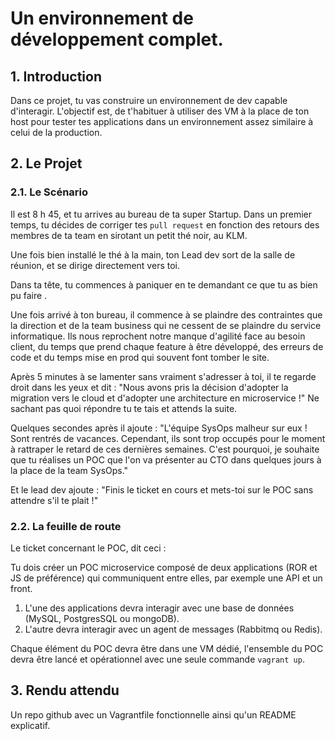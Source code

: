 # Un environnement de développement complet.

## 1. Introduction
Dans ce projet, tu vas construire un environnement de dev capable d'interagir.
L'objectif est, de t'habituer à utiliser des VM à la place de ton host pour tester tes applications 
dans un environnement assez similaire à celui de la production.


## 2. Le Projet
### 2.1. Le Scénario
Il est 8 h 45, et tu arrives au bureau de ta super Startup. Dans un premier temps, 
tu décides de corriger tes `pull request` en fonction des retours des membres de ta team en sirotant un petit thé noir, au KLM.

Une fois bien installé le thé à la main, ton Lead dev sort de la salle de réunion, et se dirige directement vers toi.

Dans ta tête, tu commences à paniquer en te demandant ce que tu as bien pu faire <emoji>.

Une fois arrivé à ton bureau, il commence à se plaindre des contraintes que la direction et de la team business qui ne cessent de se plaindre du service informatique.
Ils nous reprochent notre manque d'agilité face au besoin client, du temps que prend chaque feature à être développé, des erreurs de code et du temps mise en prod qui souvent font tomber le site.

Après 5 minutes à se lamenter sans vraiment s'adresser à toi,
il te regarde droit dans les yeux et dit : "Nous avons pris la décision d'adopter la migration vers le cloud et d'adopter une architecture en microservice !"
Ne sachant pas quoi répondre tu te tais et attends la suite.

Quelques secondes après il ajoute : "L'équipe SysOps malheur sur eux ! Sont rentrés de vacances.
Cependant, ils sont trop occupés pour le moment à rattraper le retard de ces dernières semaines.
C'est pourquoi, je souhaite que tu réalises un POC que l'on va présenter au CTO dans quelques jours à la place de la team SysOps."

Et le lead dev ajoute : "Finis le ticket en cours et mets-toi sur le POC sans attendre s'il te plait !"

### 2.2. La feuille de route
Le ticket concernant le POC, dit ceci :

Tu dois créer un POC microservice composé de deux applications (ROR et JS de préférence) 
qui communiquent entre elles, par exemple une API et un front.

1. L'une des applications devra interagir avec une base de données (MySQL, PostgresSQL ou mongoDB).
2. L'autre devra interagir avec un agent de messages (Rabbitmq ou Redis).

Chaque élément du POC devra être dans une VM dédié, l'ensemble du POC devra être lancé et opérationnel avec une seule commande `vagrant up`.

## 3. Rendu attendu
Un repo github avec un Vagrantfile fonctionnelle ainsi qu'un README explicatif.
